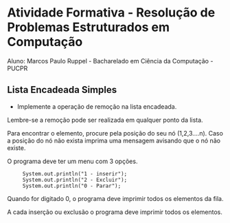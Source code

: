 # Atividade Formativa - Resolução de Problemas Estruturados em Computação

Aluno: Marcos Paulo Ruppel - Bacharelado em Ciência da Computação - PUCPR

## Lista Encadeada Simples

- Implemente a operação de remoção na lista encadeada. 

Lembre-se a remoção pode ser realizada em qualquer ponto da lista. 

Para encontrar o elemento, procure pela posição do seu nó (1,2,3....n). Caso a posição do nó não exista imprima uma mensagem avisando que o nó não existe.

O programa deve ter um menu com 3 opções.

         System.out.println("1 - inserir");
         System.out.println("2 - Excluir");
         System.out.println("0 - Parar");

Quando for digitado 0, o programa deve imprimir todos os elementos da fila.

A cada inserção ou exclusão o programa deve imprimir todos os elementos.
